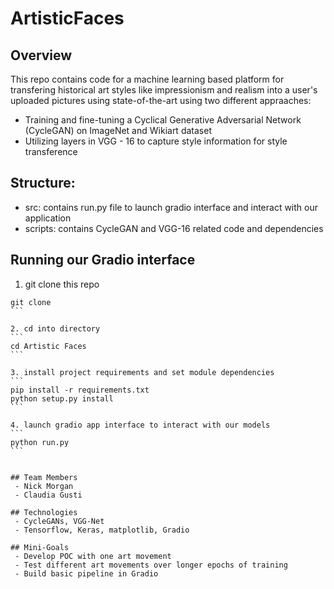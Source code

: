 # ArtisticFaces

## Overview
This repo contains code for a machine learning based platform for transfering historical art styles like impressionism and realism into a user's uploaded pictures using state-of-the-art using two different appraaches: 
 - Training and fine-tuning a Cyclical Generative Adversarial Network (CycleGAN) on ImageNet and Wikiart dataset
 - Utilizing layers in VGG - 16 to capture style information for style transference
 
## Structure: 
 - src: contains run.py file to launch gradio interface and interact with our application
 - scripts: contains CycleGAN and VGG-16 related code and dependencies 
  
## Running our Gradio interface
1. git clone this repo
````
git clone 
```

2. cd into directory 
```
cd Artistic Faces
```

3. install project requirements and set module dependencies 
```
pip install -r requirements.txt
python setup.py install 
```

4. launch gradio app interface to interact with our models 
```
python run.py 
```


## Team Members
 - Nick Morgan
 - Claudia Gusti

## Technologies
 - CycleGANs, VGG-Net 
 - Tensorflow, Keras, matplotlib, Gradio

## Mini-Goals
 - Develop POC with one art movement
 - Test different art movements over longer epochs of training
 - Build basic pipeline in Gradio

